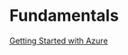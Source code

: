 # Fundamentals
[Getting Started with Azure](https://www.youtube.com/playlist?list=PLlVtbbG169nETlTE5AsN-AZZllMzll5Sk)
